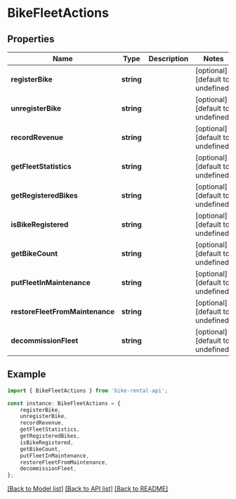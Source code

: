 # BikeFleetActions


## Properties

Name | Type | Description | Notes
------------ | ------------- | ------------- | -------------
**registerBike** | **string** |  | [optional] [default to undefined]
**unregisterBike** | **string** |  | [optional] [default to undefined]
**recordRevenue** | **string** |  | [optional] [default to undefined]
**getFleetStatistics** | **string** |  | [optional] [default to undefined]
**getRegisteredBikes** | **string** |  | [optional] [default to undefined]
**isBikeRegistered** | **string** |  | [optional] [default to undefined]
**getBikeCount** | **string** |  | [optional] [default to undefined]
**putFleetInMaintenance** | **string** |  | [optional] [default to undefined]
**restoreFleetFromMaintenance** | **string** |  | [optional] [default to undefined]
**decommissionFleet** | **string** |  | [optional] [default to undefined]

## Example

```typescript
import { BikeFleetActions } from 'bike-rental-api';

const instance: BikeFleetActions = {
    registerBike,
    unregisterBike,
    recordRevenue,
    getFleetStatistics,
    getRegisteredBikes,
    isBikeRegistered,
    getBikeCount,
    putFleetInMaintenance,
    restoreFleetFromMaintenance,
    decommissionFleet,
};
```

[[Back to Model list]](../README.md#documentation-for-models) [[Back to API list]](../README.md#documentation-for-api-endpoints) [[Back to README]](../README.md)
